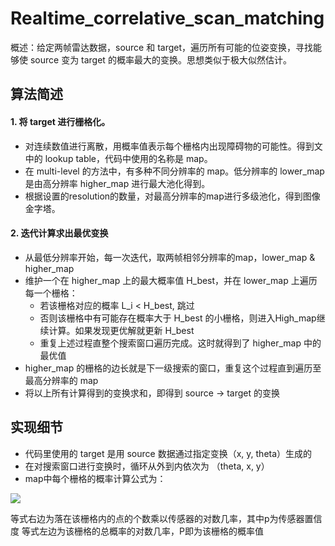 # Realtime_correlative_scan_matching

概述：给定两帧雷达数据，source 和 target，遍历所有可能的位姿变换，寻找能够使 source 变为 target 的概率最大的变换。思想类似于极大似然估计。

## 算法简述
#### 1. 将 target 进行栅格化。

- 对连续数值进行离散，用概率值表示每个栅格内出现障碍物的可能性。得到文中的 lookup table，代码中使用的名称是 map。
- 在 multi-level 的方法中，有多种不同分辨率的 map。低分辨率的 lower_map 是由高分辨率 higher_map 进行最大池化得到。
- 根据设置的resolution的数量，对最高分辨率的map进行多级池化，得到图像金字塔。

#### 2. 迭代计算求出最优变换

- 从最低分辨率开始，每一次迭代，取两帧相邻分辨率的map，lower_map & higher_map
- 维护一个在 higher_map 上的最大概率值 H_best，并在 lower_map 上遍历每一个栅格：
    - 若该栅格对应的概率 L_i < H_best, 跳过
    - 否则该栅格中有可能存在概率大于 H_best 的小栅格，则进入High_map继续计算。如果发现更优解就更新 H_best
    - 重复上述过程直整个搜索窗口遍历完成。这时就得到了 higher_map 中的最优值
- higher_map 的栅格的边长就是下一级搜索的窗口，重复这个过程直到遍历至最高分辨率的 map
- 将以上所有计算得到的变换求和，即得到 source -> target 的变换

## 实现细节

- 代码里使用的 target 是用 source 数据通过指定变换（x, y, theta）生成的
- 在对搜索窗口进行变换时，循环从外到内依次为 （theta, x, y）
- map中每个栅格的概率计算公式为：

![](https://latex.codecogs.com/svg.latex?\log\frac{P}{1-P}=\log\frac{p}{1-p}*n})

等式右边为落在该栅格内的点的个数乘以传感器的对数几率，其中p为传感器置信度
等式左边为该栅格的总概率的对数几率，P即为该栅格的概率值

